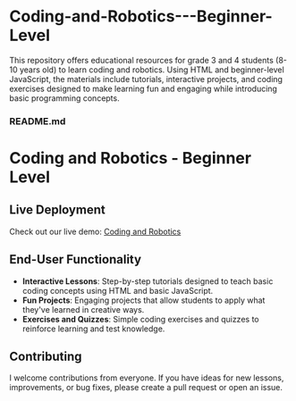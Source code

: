 # Coding-and-Robotics---Beginner-Level
This repository offers educational resources for grade 3 and 4 students (8-10 years old) to learn coding and robotics. Using HTML and beginner-level JavaScript, the materials include tutorials, interactive projects, and coding exercises designed to make learning fun and engaging while introducing basic programming concepts.

### README.md

# Coding and Robotics - Beginner Level

## Live Deployment
Check out our live demo: [Coding and Robotics](https://sites.google.com/view/riliscientistslabportfolio/home)

## End-User Functionality
- **Interactive Lessons**: Step-by-step tutorials designed to teach basic coding concepts using HTML and basic JavaScript.
- **Fun Projects**: Engaging projects that allow students to apply what they've learned in creative ways.
- **Exercises and Quizzes**: Simple coding exercises and quizzes to reinforce learning and test knowledge.

## Contributing
I welcome contributions from everyone. If you have ideas for new lessons, improvements, or bug fixes, please create a pull request or open an issue.
